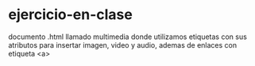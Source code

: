 # ejercicio-en-clase
documento .html llamado multimedia donde utilizamos etiquetas con sus atributos para insertar imagen, video y audio, ademas de enlaces con etiqueta &lt;a>
